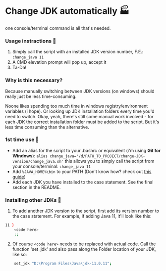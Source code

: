 # Change JDK automatically :factory:
one console/terminal command is all that's needed.

### Usage instractions :microscope: 
1. Simply call the script with an installed JDK version number, F.E.: `change_java 11`
2. A CMD elevation prompt will pop up, accept it
3. Ta-Da!

### Why is this necessary?
Because manually switching between JDK versions (on windows) should really just be less time-consuming.

Noone likes spending too much time in windows registry/environment variables (i hope). Or looking up JDK installation folders every time you'd need to switch. Okay, yeah, there's still some manual work involved - for each JDK the correct installation folder must be added to the script. But it's less time consuming than the alternative.

### 1st time use :blue_book:
- Add an alias for the script to your .bashrc or equivalent (i'm using **Git for Windows**):
`alias change_java='/d/PATH_TO_PROJECT/change-JDK-version/change_java.sh'`
this allows you to simply call the script from your console/terminal:
`change_java 11`
- Add `%JAVA_HOME%\bin` to your PATH (Don't know how? check out [this guide](https://www.webucator.com/how-to/how-set-path-from-java_home.cfm))
- Add each JDK you have installed to the case statement. See the final section in the README.

### Installing other JDKs :hammer: 
1. To add another JDK version to the script, first add its version number to the case statement. For example, if adding Java 11, it'll look like this:
```bash
11 )
	<code here>
	;;
```
2. Of course `<code here>` needs to be replaced with actual code. Call the function 'set_jdk' and also pass along the Folder location of your JDK, like so:
```bash
	set_jdk "D:\Program Files\Java\jdk-11.0.11";
```
